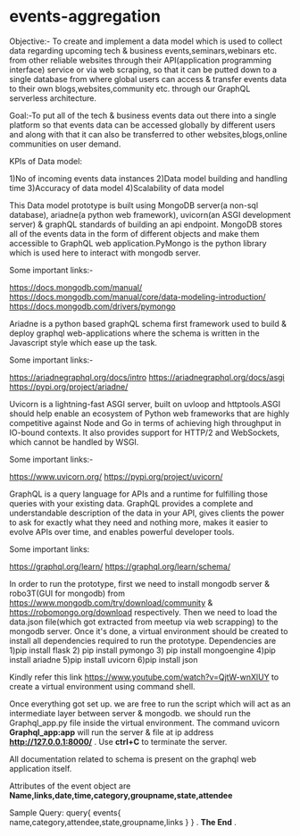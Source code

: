 # events-aggregation
Objective:- To create and implement a data model which is used to collect data regarding upcoming tech & business events,seminars,webinars etc. from other reliable websites through their API(application programming interface) service or via web scraping, so that it can be putted down to a single database from where global users can access & transfer events data to their own blogs,websites,community etc. through our GraphQL serverless architecture. 

Goal:-To put all of the tech & business events data out there into a single platform so that events data can be accessed globally by different users and along with that it can also be transferred to other websites,blogs,online communities on user demand.

KPIs of Data model:

1)No of incoming events data instances
2)Data model building and handling time
3)Accuracy of data model
4)Scalability of data model

This Data model prototype is built using MongoDB server(a non-sql database), ariadne(a python web framework), uvicorn(an ASGI development server) & graphQL standards of building an api endpoint. 
MongoDB stores all of the events data in the form of different objects and make them accessible to GraphQL web application.PyMongo is the python library which is used here to interact with mongodb server.

Some important links:-

https://docs.mongodb.com/manual/
https://docs.mongodb.com/manual/core/data-modeling-introduction/
https://docs.mongodb.com/drivers/pymongo

Ariadne is a python based graphQL schema first framework used to build & deploy graphql web-applications where the schema is written in the Javascript style which ease up the task.

Some important links:-

https://ariadnegraphql.org/docs/intro
https://ariadnegraphql.org/docs/asgi
https://pypi.org/project/ariadne/

Uvicorn is a lightning-fast ASGI server, built on uvloop and httptools.ASGI should help enable an ecosystem of Python web frameworks that are highly competitive against Node and Go in terms of achieving high throughput in IO-bound contexts. It also provides support for HTTP/2 and WebSockets, which cannot be handled by WSGI.

Some important links:-

https://www.uvicorn.org/
https://pypi.org/project/uvicorn/

GraphQL is a query language for APIs and a runtime for fulfilling those queries with your existing data. GraphQL provides a complete and understandable description of the data in your API, gives clients the power to ask for exactly what they need and nothing more, makes it easier to evolve APIs over time, and enables powerful developer tools.

Some important links:

https://graphql.org/learn/
https://graphql.org/learn/schema/

In order to run the prototype, first we need to install mongodb server & robo3T(GUI for mongodb) from https://www.mongodb.com/try/download/community & https://robomongo.org/download respectively. Then we need to load the data.json file(which got extracted from meetup via web scrapping) to the mongodb server. Once it's done, a virtual environment should be created to install all dependencies required to run the prototype. Dependencies are 1)pip install flask
                                                                                                                  2) pip install pymongo
                                                                                                                  3) pip install mongoengine
                                                                                                                  4)pip install ariadne
                                                                                                                  5)pip install uvicorn
                                                                                                                  6)pip install json
                                                                                                                  
Kindly refer this link https://www.youtube.com/watch?v=QjtW-wnXlUY to create a virtual environment using command shell.                                        
                                                                                                                  
Once everything got set up. we are free to run the script which will act as an intermediate layer between server & mongodb. we should run the Graphql_app.py file inside the virtual environment. The command uvicorn **Graphql_app:app** will run the server & file at ip address **http://127.0.0.1:8000/** . Use **ctrl+C** to terminate the server.

All  documentation related to schema is present on the graphql web application itself.

Attributes of the event object are **Name,links,date,time,category,groupname,state,attendee**

Sample Query: query{
                    events{
                           name,category,attendee,state,groupname,links
                           }
                    } .
**The End** .
